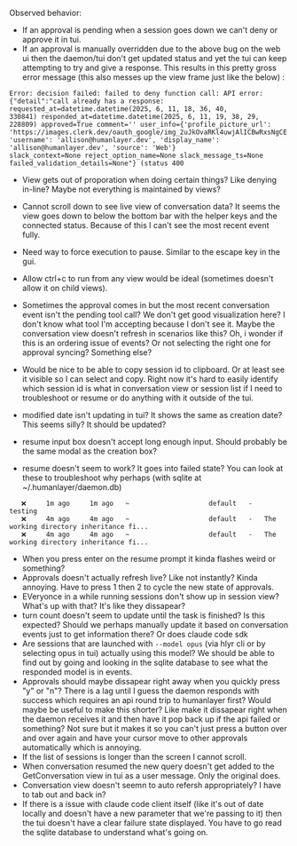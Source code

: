 Observed behavior:

- If an approval is pending when a session goes down we can't deny or approve it in tui.
- If an approval is manually overridden due to the above bug on the web ui then the daemon/tui don't get updated status and yet the tui can keep
  attempting to try and give a response. This results in this pretty gross error message (this also messes up the view frame just like the below)
  :

```
Error: decision failed: failed to deny function call: API error: {"detail":"call already has a response: requested_at=datetime.datetime(2025, 6, 11, 18, 36, 40,
330841) responded_at=datetime.datetime(2025, 6, 11, 19, 38, 29, 228809) approved=True comment='' user_info={'profile_picture_url':
'https://images.clerk.dev/oauth_google/img_2uJkOvaRKl4uwjAlICBwRxsNgCE', 'username': 'allison@humanlayer.dev', 'display_name': 'allison@humanlayer.dev', 'source': 'Web'}
slack_context=None reject_option_name=None slack_message_ts=None failed_validation_details=None"} (status 400
```

- View gets out of proporation when doing certain things? Like denying in-line? Maybe not everything is maintained by views?
- Cannot scroll down to see live view of conversation data? It seems the view goes down to below the bottom bar with the helper keys and the connected
  status. Because of this I can't see the most recent event fully.
- Need way to force execution to pause. Similar to the escape key in the gui.

- Allow ctrl+c to run from any view would be ideal (sometimes doesn't allow it on child views).
- Sometimes the approval comes in but the most recent conversation event isn't the pending tool call? We don't get good visualization here? I don't
  know what tool I'm accepting because I don't see it. Maybe the conversation view doesn't refresh in scenarios like this? Oh, i wonder if this is
  an ordering issue of events? Or not selecting the right one for approval syncing? Something else?
- Would be nice to be able to copy session id to clipboard. Or at least see it visible so I can select and copy. Right now it's hard to easily
  identify which session id is what in conversation view or session list if I need to troubleshoot or resume or do anything with it outside of the
  tui.

- modified date isn't updating in tui? It shows the same as creation date? This seems silly? It should be updated?
- resume input box doesn't accept long enough input. Should probably be the same modal as the creation box?
- resume doesn't seem to work? It goes into failed state? You can look at these to troubleshoot why perhaps (with sqlite at ~/.humanlayer/daemon.db)

```
   ❌     1m ago     1m ago   ~                    default   -   testing
   ❌     4m ago     4m ago   ~                    default   -   The working directory inheritance fi...
   ❌     4m ago     4m ago   ~                    default   -   The working directory inheritance fi...
```

- When you press enter on the resume prompt it kinda flashes weird or something?
- Approvals doesn't actually refresh live? Like not instantly? Kinda annoying. Have to press 1 then 2 to cycle the new state of approvals.
- EVeryonce in a while running sessions don't show up in session view? What's up with that? It's like they dissapear?
- turn count doesn't seem to update until the task is finished? Is this expected? Should we perhaps manually update it based on conversation events
  just to get information there? Or does claude code sdk
- Are sessions that are launched with `--model opus` (via hlyr cli or by selecting opus in tui) actually using this model? We should be able to find
  out by going and looking in the sqlite database to see what the responded model is in events.
- Approvals should maybe dissapear right away when you quickly press "y" or "n"? There is a lag until I guess the daemon responds with success which
  requires an api round trip to humanlayer first? Would maybe be useful to make this shorter? Like make it dissapear right when the daemon receives
  it and then have it pop back up if the api failed or something? Not sure but it makes it so you can't just press a button over and over again and
  have your cursor move to other approvals automatically which is annoying.
- If the list of sessions is longer than the screen I cannot scroll.
- When conversation resumed the new query doesn't get added to the GetConversation view in tui as a user message. Only the original does.
- Conversation view doesn't seemn to auto refersh appropriately? I have to tab out and back in?
- If there is a issue with claude code client itself (like it's out of date locally and doesn't have a new parameter that we're passing to it) then
  the tui doesn't have a clear failure state displayed. You have to go read the sqlite database to understand what's going on.

